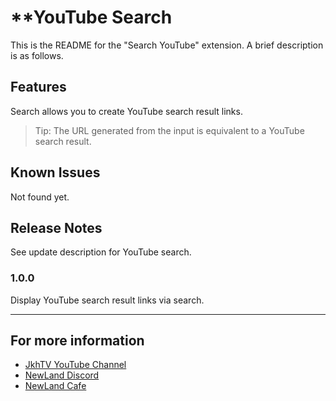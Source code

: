 # **YouTube Search
This is the README for the "Search YouTube" extension. A brief description is as follows.

## **Features**

Search allows you to create YouTube search result links.

> Tip: The URL generated from the input is equivalent to a YouTube search result.

## **Known Issues**

Not found yet.

## **Release Notes**

See update description for YouTube search.

### 1.0.0

Display YouTube search result links via search.

---

## **For more information**

* [JkhTV YouTube Channel](https://www.youtube.com/@NewLand2019-JkhTV)
* [NewLand Discord](https://discord.gg/2J646MaZGA)
* [NewLand Cafe](https://cafe.naver.com/2019newland)